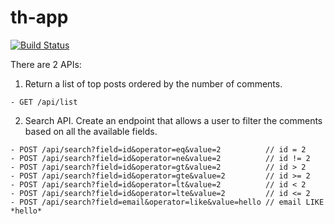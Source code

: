 th-app
===

[![Build Status](https://travis-ci.org/k2levin/th-app.svg?branch=master)](https://travis-ci.org/k2levin/th-app)

There are 2 APIs:

1. Return a list of top posts ordered by the number of comments.
```
- GET /api/list
```

2. Search API. Create an endpoint that allows a user to filter the comments based on all the available fields.
```
- POST /api/search?field=id&operator=eq&value=2          // id = 2
- POST /api/search?field=id&operator=ne&value=2          // id != 2
- POST /api/search?field=id&operator=gt&value=2          // id > 2
- POST /api/search?field=id&operator=gte&value=2         // id >= 2
- POST /api/search?field=id&operator=lt&value=2          // id < 2
- POST /api/search?field=id&operator=lte&value=2         // id <= 2
- POST /api/search?field=email&operator=like&value=hello // email LIKE *hello*
```
